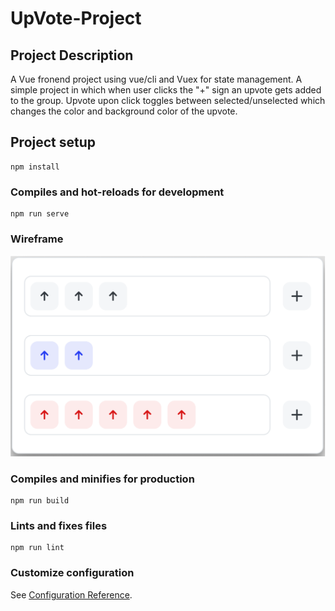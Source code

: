 # UpVote-Project

## Project Description

A Vue fronend project using vue/cli and Vuex for state management. A simple project in which when user clicks the "+" sign an upvote gets added to the group. Upvote upon click toggles between selected/unselected which changes the color and background color of the upvote.

## Project setup

```
npm install
```

### Compiles and hot-reloads for development

```
npm run serve
```

### Wireframe

![Wireframe](blob/Wireframe.png)

### Compiles and minifies for production

```
npm run build
```

### Lints and fixes files

```
npm run lint
```

### Customize configuration

See [Configuration Reference](https://cli.vuejs.org/config/).
